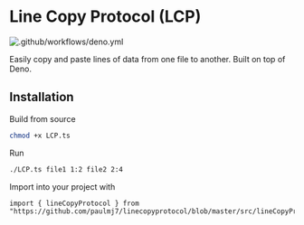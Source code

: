 # Line Copy Protocol (LCP)

![.github/workflows/deno.yml](https://github.com/paulmj7/linecopyprotocol/workflows/.github/workflows/deno.yml/badge.svg)

Easily copy and paste lines of data from one file to another. Built on top of Deno.

## Installation

Build from source
```bash
chmod +x LCP.ts
```

Run
```bash
./LCP.ts file1 1:2 file2 2:4
```

Import into your project with
```deno
import { lineCopyProtocol } from "https://github.com/paulmj7/linecopyprotocol/blob/master/src/lineCopyProtocol.ts"
```
